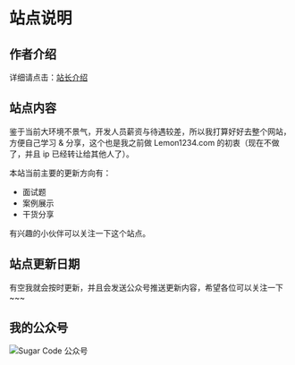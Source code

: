 # 站点说明

## 作者介绍
详细请点击：[站长介绍](/docs/aboutMe.md)

## 站点内容

鉴于当前大环境不景气，开发人员薪资与待遇较差，所以我打算好好去整个网站，方便自己学习 & 分享，这个也是我之前做 Lemon1234.com 的初衷（现在不做了，并且 ip 已经转让给其他人了）。

本站当前主要的更新方向有：

* 面试题
* 案例展示
* 干货分享

有兴趣的小伙伴可以关注一下这个站点。

## 站点更新日期

有空我就会按时更新，并且会发送公众号推送更新内容，希望各位可以关注一下~~~

## 我的公众号
![Sugar Code 公众号](/images/common/SugarCode.jpg)